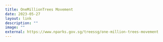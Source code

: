 ```yaml
---
title: OneMillionTrees Movement
date: 2023-05-27
layout: link
description: ""
image: ""
external: https://www.nparks.gov.sg/treessg/one-million-trees-movement
---
```

